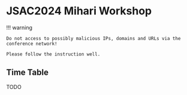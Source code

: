# JSAC2024 Mihari Workshop

!!! warning

    Do not access to possibly malicious IPs, domains and URLs via the conference network!

    Please follow the instruction well.

## Time Table

TODO
